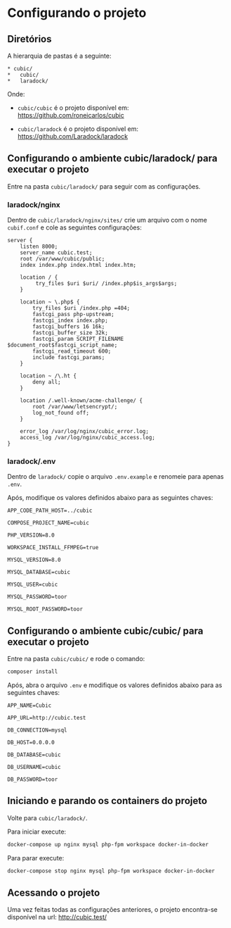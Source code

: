 # Configurando o projeto

## Diretórios

A hierarquia de pastas é a seguinte:

```plaintext
* cubic/
*   cubic/
*   laradock/
```

Onde:

- `cubic/cubic` é o projeto disponível em: <https://github.com/roneicarlos/cubic>

- `cubic/laradock` é o projeto disponível em: <https://github.com/Laradock/laradock>

## Configurando o ambiente cubic/laradock/ para executar o projeto

Entre na pasta `cubic/laradock/` para seguir com as configurações.

### laradock/nginx

Dentro de `cubic/laradock/nginx/sites/` crie um arquivo com o nome `cubif.conf` e cole as seguintes configurações:

```properties
server {
    listen 8000;
    server_name cubic.test;
    root /var/www/cubic/public;
    index index.php index.html index.htm;

    location / {
         try_files $uri $uri/ /index.php$is_args$args;
    }

    location ~ \.php$ {
        try_files $uri /index.php =404;
        fastcgi_pass php-upstream;
        fastcgi_index index.php;
        fastcgi_buffers 16 16k;
        fastcgi_buffer_size 32k;
        fastcgi_param SCRIPT_FILENAME $document_root$fastcgi_script_name;
        fastcgi_read_timeout 600;
        include fastcgi_params;
    }

    location ~ /\.ht {
        deny all;
    }

    location /.well-known/acme-challenge/ {
        root /var/www/letsencrypt/;
        log_not_found off;
    }

    error_log /var/log/nginx/cubic_error.log;
    access_log /var/log/nginx/cubic_access.log;
}
```

### laradock/.env

Dentro de `laradock/` copie o arquivo `.env.example` e renomeie para apenas `.env`.

Após, modifique os valores definidos abaixo para as seguintes chaves:

```properties
APP_CODE_PATH_HOST=../cubic
```

```properties
COMPOSE_PROJECT_NAME=cubic
```

```properties
PHP_VERSION=8.0
```

```properties
WORKSPACE_INSTALL_FFMPEG=true
```

```properties
MYSQL_VERSION=8.0
```

```properties
MYSQL_DATABASE=cubic
```

```properties
MYSQL_USER=cubic
```

```properties
MYSQL_PASSWORD=toor
```

```properties
MYSQL_ROOT_PASSWORD=toor
```

## Configurando o ambiente cubic/cubic/ para executar o projeto

Entre na pasta `cubic/cubic/` e rode o comando:

```bash
composer install
```

Após, abra o arquivo `.env` e modifique os valores definidos abaixo para as seguintes chaves:

```properties
APP_NAME=Cubic
```

```properties
APP_URL=http://cubic.test
```

```properties
DB_CONNECTION=mysql
```

```properties
DB_HOST=0.0.0.0
```

```properties
DB_DATABASE=cubic
```

```properties
DB_USERNAME=cubic
```

```properties
DB_PASSWORD=toor
```

## Iniciando e parando os containers do projeto

Volte para `cubic/laradock/`.

Para iniciar execute:

```bash
docker-compose up nginx mysql php-fpm workspace docker-in-docker
```

Para parar execute:

```bash
docker-compose stop nginx mysql php-fpm workspace docker-in-docker
```

## Acessando o projeto

Uma vez feitas todas as configurações anteriores, o projeto encontra-se disponível na url: <http://cubic.test/>

